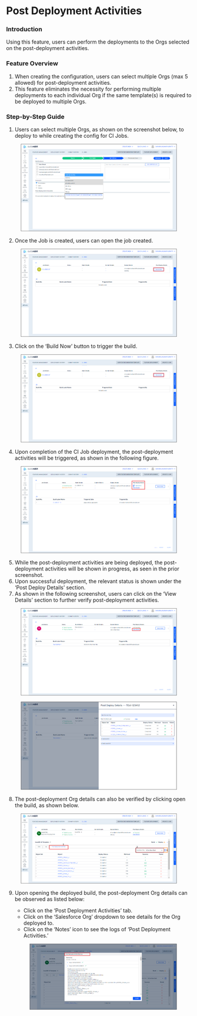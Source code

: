 # Post Deployment Activities

### Introduction

Using this feature, users can perform the deployments to the Orgs selected on the post-deployment activities.

### Feature Overview

1. When creating the configuration, users can select multiple Orgs (max 5 allowed) for post-deployment activities.
2. This feature eliminates the necessity for performing multiple deployments to each individual Org if the same template(s) is required to be deployed to multiple Orgs.

### Step-by-Step Guide

1. Users can select multiple Orgs, as shown on the screenshot below, to deploy to while creating the config for CI Jobs.

<figure><img src="../../../../../../.gitbook/assets/image (23) (4).png" alt=""><figcaption></figcaption></figure>

2. Once the Job is created, users can open the job created.

<figure><img src="../../../../../../.gitbook/assets/image (24) (4).png" alt=""><figcaption></figcaption></figure>

3. Click on the ‘Build Now’ button to trigger the build.

<figure><img src="../../../../../../.gitbook/assets/image (25) (4).png" alt=""><figcaption></figcaption></figure>

4. Upon completion of the CI Job deployment, the post-deployment activities will be triggered, as shown in the following figure.

<figure><img src="../../../../../../.gitbook/assets/image (26) (4).png" alt=""><figcaption></figcaption></figure>

5. While the post-deployment activities are being deployed, the post-deployment activities will be shown in progress, as seen in the prior screenshot.
6. Upon successful deployment, the relevant status is shown under the ‘Post Deploy Details’ section.
7. As shown in the following screenshot, users can click on the ‘View Details’ section to further verify post-deployment activities.

<figure><img src="../../../../../../.gitbook/assets/image (27) (4).png" alt=""><figcaption></figcaption></figure>

<figure><img src="../../../../../../.gitbook/assets/image (28) (4).png" alt=""><figcaption></figcaption></figure>

8. The post-deployment Org details can also be verified by clicking open the build, as shown below.

<figure><img src="../../../../../../.gitbook/assets/image (29) (4).png" alt=""><figcaption></figcaption></figure>

9.  Upon opening the deployed build, the post-deployment Org details can be observed as listed below:

    * Click on the ‘Post Deployment Activities’ tab.
    * Click on the ‘Salesforce Org’ dropdown to see details for the Org deployed to.
    * Click on the ‘Notes’ icon to see the logs of ‘Post Deployment Activities.’

    <figure><img src="../../../../../../.gitbook/assets/image (30) (4).png" alt=""><figcaption></figcaption></figure>
